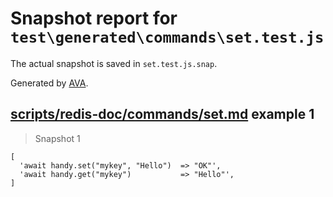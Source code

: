 # Snapshot report for `test\generated\commands\set.test.js`

The actual snapshot is saved in `set.test.js.snap`.

Generated by [AVA](https://ava.li).

## [scripts/redis-doc/commands/set.md](../../../../scripts/redis-doc/commands/set.md) example 1

> Snapshot 1

    [
      'await handy.set("mykey", "Hello")  => "OK"',
      'await handy.get("mykey")           => "Hello"',
    ]

